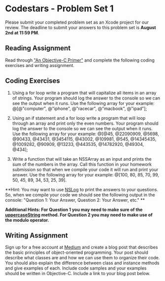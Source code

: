 # Codestars - Problem Set 1

Please submit your completed problem set as an Xcode project for our review. The deadline to submit your answers to this problem set is **August 2nd at 11:59 PM**.

## Reading Assignment
Read through ["An Objective-C Primer"](http://courseware.codeschool.com.s3.amazonaws.com/try_ios/objective_c_primer.pdf) and complete the following coding exercises and writing assignment.

## Coding Exercises 

1) Using a for loop write a program that will capitalize all items in an array of strings. Your program should log the answer to the console so we can see the output when it runs. Use the following array for your example: @[@"computer", @"iphone", @"racecar", @"macbook", @"ipad"];

2) Using an if statement and a for loop write a program that will loop through an array and print only the even numbers. Your program should log the answer to the console so we can see the output when it runs. Use the following array for your example: @[@45, @22090909, @5698, @90433, @43431, @3454115, @43002, @109981, @545, @14345435, @1009282, @90909, @13233, @443535, @14782920, @49304, @434];

3) Write a function that will take an NSSArray as an input and prints the sum of the numbers in the array. Call this function in your homework submission so that when we compile your code it will run and print your answer. Use the following array for your example: @[100, 80, 85, 70, 99, 50, 45, 89, 34, 53, 25, 39]. 

**Hint: You may want to use [NSLog](https://developer.apple.com/library/mac/documentation/Cocoa/Reference/Foundation/Miscellaneous/Foundation_Functions/#//apple_ref/c/func/NSLog) to print the answers to your questions. So, when we compile your code we should see the following output in the console: "Question 1: Your Answer, Question 2:  Your Answer, etc." **

**Additional Hints: For Question 1 you may need to make sure of the [uppercaseString](https://developer.apple.com/library/mac/documentation/Cocoa/Reference/Foundation/Classes/NSString_Class/#//apple_ref/occ/instp/NSString/uppercaseString) method. For Question 2 you may need to make use of the modulo operator.**


## Writing Assignment
Sign up for a free account at [Medium](https://medium.com/) and create a blog post that describes the basic principles of object-oriented programming. Your post should describe what classes are and how we can use them to organize their code. You should also explain the difference between class and instance methods and give examples of each. Include code samples and your examples should be written in Objective-C. Include a link to your blog post below.
